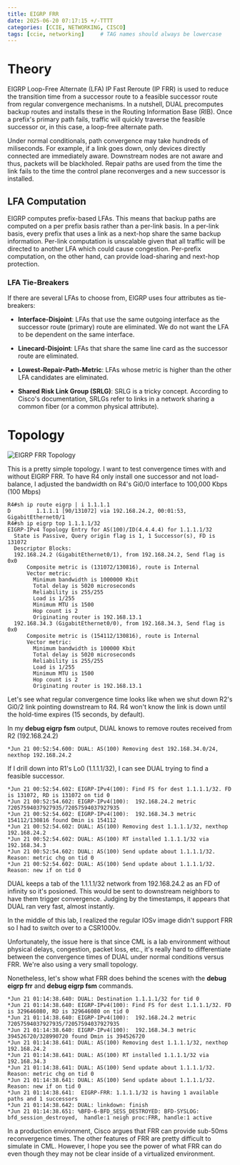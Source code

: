 ```yaml
---
title: EIGRP FRR
date: 2025-06-20 07:17:15 +/-TTTT
categories: [CCIE, NETWORKING, CISCO]
tags: [ccie, networking]     # TAG names should always be lowercase
---
```


# Theory

EIGRP Loop-Free Alternate (LFA) IP Fast Reroute (IP FRR) is used to reduce the transition time from a successor route to a feasible successor route from regular convergence mechanisms. In a nutshell, DUAL precomputes backup routes and installs these in the Routing Information Base (RIB). Once a prefix's primary path fails, traffic will quickly traverse the feasible successor or, in this case, a loop-free alternate path. 

Under normal conditionals, path convergence may take hundreds of miliseconds. For example, if a link goes down, only devices directly connected are immediately aware. Downstream nodes are not aware and thus, packets will be blackholed. Repair paths are used from the time the link fails to the time the control plane reconverges and a new successor is installed.

## LFA Computation

EIGRP computes prefix-based LFAs. This means that backup paths are computed on a per prefix basis rather than a per-link basis. In a per-link basis, every prefix that uses a link as a next-hop share the same backup information. Per-link computation is unscalable given that all traffic will be directed to another LFA which could cause congestion. Per-prefix computation, on the other hand, can provide load-sharing and next-hop protection.

### LFA Tie-Breakers

If there are several LFAs to choose from, EIGRP uses four attributes as tie-breakers:

- **Interface-Disjoint**: LFAs that use the same outgoing interface as the successor route (primary) route are eliminated. We do not want the LFA to be dependent on the same interface.

- **Linecard-Disjoint**: LFAs that share the same line card as the successor route are eliminated.

- **Lowest-Repair-Path-Metric**: LFAs whose metric is higher than the other LFA candidates are eliminated. 

- **Shared Risk Link Group (SRLG)**: SRLG is a tricky concept. According to Cisco's documentation, SRLGs refer to links in a network sharing a common fiber (or a common physical attribute). 

# Topology

![EIGRP FRR Topology](eigrp-frr-topology.png)

This is a pretty simple topology. I want to test convergence times with and without EIGRP FRR. To have R4 only install one successor and not load-balance, I adjusted the bandwidth on R4's Gi0/0 interface to 100,000 Kbps (100 Mbps)

```
R4#sh ip route eigrp | i 1.1.1.1
D        1.1.1.1 [90/131072] via 192.168.24.2, 00:01:53, GigabitEthernet0/1
R4#sh ip eigrp top 1.1.1.1/32
EIGRP-IPv4 Topology Entry for AS(100)/ID(4.4.4.4) for 1.1.1.1/32
  State is Passive, Query origin flag is 1, 1 Successor(s), FD is 131072
  Descriptor Blocks:
  192.168.24.2 (GigabitEthernet0/1), from 192.168.24.2, Send flag is 0x0
      Composite metric is (131072/130816), route is Internal
      Vector metric:
        Minimum bandwidth is 1000000 Kbit
        Total delay is 5020 microseconds
        Reliability is 255/255
        Load is 1/255
        Minimum MTU is 1500
        Hop count is 2
        Originating router is 192.168.13.1
  192.168.34.3 (GigabitEthernet0/0), from 192.168.34.3, Send flag is 0x0
      Composite metric is (154112/130816), route is Internal
      Vector metric:
        Minimum bandwidth is 100000 Kbit
        Total delay is 5020 microseconds
        Reliability is 255/255
        Load is 1/255
        Minimum MTU is 1500
        Hop count is 2
        Originating router is 192.168.13.1
```

Let's see what regular convergence time looks like when we shut down R2's Gi0/2 link pointing downstream to R4. R4 won't know the link is down until the hold-time expires (15 seconds, by default). 

In my **debug eigrp fsm** output, DUAL knows to remove routes received from R2 (192.168.24.2)

```
*Jun 21 00:52:54.600: DUAL: AS(100) Removing dest 192.168.34.0/24, nexthop 192.168.24.2
```

If I drill down into R1's Lo0 (1.1.1.1/32), I can see DUAL trying to find a feasible successor.

```
*Jun 21 00:52:54.602: EIGRP-IPv4(100): Find FS for dest 1.1.1.1/32. FD is 131072, RD is 131072 on tid 0
*Jun 21 00:52:54.602: EIGRP-IPv4(100):  192.168.24.2 metric 72057594037927935/72057594037927935
*Jun 21 00:52:54.602: EIGRP-IPv4(100):  192.168.34.3 metric 154112/130816 found Dmin is 154112
*Jun 21 00:52:54.602: DUAL: AS(100) Removing dest 1.1.1.1/32, nexthop 192.168.24.2
*Jun 21 00:52:54.602: DUAL: AS(100) RT installed 1.1.1.1/32 via 192.168.34.3
*Jun 21 00:52:54.602: DUAL: AS(100) Send update about 1.1.1.1/32. Reason: metric chg on tid 0
*Jun 21 00:52:54.602: DUAL: AS(100) Send update about 1.1.1.1/32. Reason: new if on tid 0
```

DUAL keeps a tab of the 1.1.1.1/32 network from 192.168.24.2 as an FD of infinity so it's posioned. This would be sent to downstream neighbors to have them trigger convergence. Judging by the timestamps, it appears that DUAL ran very fast, almost instantly. 

In the middle of this lab, I realized the regular IOSv image didn't support FRR so I had to switch over to a CSR1000v. 

Unfortunately, the issue here is that since CML is a lab environment without physical delays, congestion, packet loss, etc., it's really hard to differentiate between the convergence times of DUAL under normal conditions versus FRR. We're also using a very small topology.

Nonetheless, let's show what FRR does behind the scenes with the **debug eigrp frr** and **debug eigrp fsm** commands.

```
*Jun 21 01:14:38.640: DUAL: Destination 1.1.1.1/32 for tid 0
*Jun 21 01:14:38.640: EIGRP-IPv4(100): Find FS for dest 1.1.1.1/32. FD is 329646080, RD is 329646080 on tid 0
*Jun 21 01:14:38.640: EIGRP-IPv4(100):  192.168.24.2 metric 72057594037927935/72057594037927935
*Jun 21 01:14:38.640: EIGRP-IPv4(100):  192.168.34.3 metric 394526720/328990720 found Dmin is 394526720
*Jun 21 01:14:38.641: DUAL: AS(100) Removing dest 1.1.1.1/32, nexthop 192.168.24.2
*Jun 21 01:14:38.641: DUAL: AS(100) RT installed 1.1.1.1/32 via 192.168.34.3
*Jun 21 01:14:38.641: DUAL: AS(100) Send update about 1.1.1.1/32. Reason: metric chg on tid 0
*Jun 21 01:14:38.641: DUAL: AS(100) Send update about 1.1.1.1/32. Reason: new if on tid 0
*Jun 21 01:14:38.641:  EIGRP-FRR: 1.1.1.1/32 is having 1 available paths and 1 successors
*Jun 21 01:14:38.642: DUAL: linkdown: finish
*Jun 21 01:14:38.651: %BFD-6-BFD_SESS_DESTROYED: BFD-SYSLOG: bfd_session_destroyed,  handle:1 neigh proc:FRR, handle:1 active

```
In a production environment, Cisco argues that FRR can provide sub-50ms reconvergence times. The other features of FRR are pretty difficult to simulate in CML. However, I hope you see the power of what FRR can do even though they may not be clear inside of a virtualized environment.
